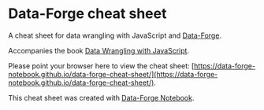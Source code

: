 # Data-Forge cheat sheet

A cheat sheet for data wrangling with JavaScript and [Data-Forge](https://www.npmjs.com/package/data-forge).

Accompanies the book [Data Wrangling with JavaScript](http://bit.ly/2t2cJu2).

Please point your browser here to view the cheat sheet: [https://data-forge-notebook.github.io/data-forge-cheat-sheet/](https://data-forge-notebook.github.io/data-forge-cheat-sheet/).

This cheat sheet was created with [Data-Forge Notebook](http://www.data-forge-notebook.com/).
